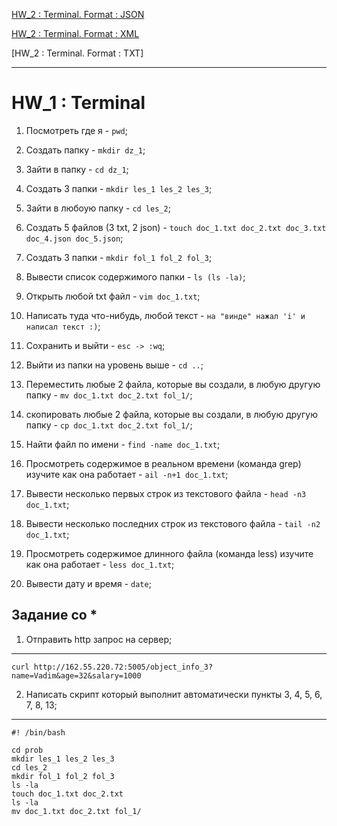[HW_2 : Terminal. Format : JSON](https://github.com/Vitaly-chek/JSON)

[HW_2 : Terminal. Format : XML](https://github.com/Vitaly-chek/XML)

[HW_2 : Terminal. Format : TXT]

---


# HW_1 : Terminal

1. Посмотреть где я - `pwd`;

2. Создать папку - `mkdir dz_1`;

3. Зайти в папку - `cd dz_1`;

4. Создать 3 папки - `mkdir les_1 les_2 les_3`;

5. Зайти в любоую папку - `cd les_2`;

6. Создать 5 файлов (3 txt, 2 json) - `touch doc_1.txt doc_2.txt doc_3.txt doc_4.json doc_5.json`;

7. Создать 3 папки - `mkdir fol_1 fol_2 fol_3`;

8. Вывести список содержимого папки - `ls (ls -la)`;

9. Открыть любой txt файл - `vim doc_1.txt`;

10. Написать туда что-нибудь, любой текст - `на "винде" нажал 'i' и написал текст :)`;

11. Сохранить и выйти - `esc -> :wq`;

12. Выйти из папки на уровень выше - `cd ..`;

13. Переместить любые 2 файла, которые вы создали, в любую другую папку - `mv doc_1.txt doc_2.txt fol_1/`;

14. скопировать любые 2 файла, которые вы создали, в любую другую папку - `cp doc_1.txt doc_2.txt fol_1/`;

15. Найти файл по имени - `find -name doc_1.txt`;

16. Просмотреть содержимое в реальном времени (команда grep) изучите как она работает - `ail -n+1 doc_1.txt`;

17. Вывести несколько первых строк из текстового файла - `head -n3 doc_1.txt`;

18. Вывести несколько последних строк из текстового файла - `tail -n2 doc_1.txt`;

19. Просмотреть содержимое длинного файла (команда less) изучите как она работает - `less doc_1.txt`;

20. Вывести дату и время - `date`;

## Задание со *

1. Отправить http запрос на сервер;
---

```
curl http://162.55.220.72:5005/object_info_3?name=Vadim&age=32&salary=1000
```
2. Написать скрипт который выполнит автоматически пункты 3, 4, 5, 6, 7, 8, 13;
---

```
#! /bin/bash

cd prob
mkdir les_1 les_2 les_3
cd les_2
mkdir fol_1 fol_2 fol_3
ls -la
touch doc_1.txt doc_2.txt
ls -la
mv doc_1.txt doc_2.txt fol_1/
```

